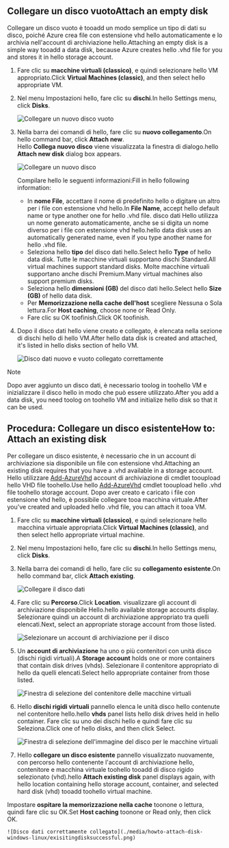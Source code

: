 


## <a name="attach-an-empty-disk"></a><span data-ttu-id="f2a67-101">Collegare un disco vuoto</span><span class="sxs-lookup"><span data-stu-id="f2a67-101">Attach an empty disk</span></span>
<span data-ttu-id="f2a67-102">Collegare un disco vuoto è tooadd un modo semplice un tipo di dati su disco, poiché Azure crea file con estensione vhd hello automaticamente e lo archivia nell'account di archiviazione hello.</span><span class="sxs-lookup"><span data-stu-id="f2a67-102">Attaching an empty disk is a simple way tooadd a data disk, because Azure creates hello .vhd file for you and stores it in hello storage account.</span></span>

1. <span data-ttu-id="f2a67-103">Fare clic su **macchine virtuali (classico)**, e quindi selezionare hello VM appropriato.</span><span class="sxs-lookup"><span data-stu-id="f2a67-103">Click **Virtual Machines (classic)**, and then select hello appropriate VM.</span></span>

2. <span data-ttu-id="f2a67-104">Nel menu Impostazioni hello, fare clic su **dischi**.</span><span class="sxs-lookup"><span data-stu-id="f2a67-104">In hello Settings menu, click **Disks**.</span></span>

   ![Collegare un nuovo disco vuoto](./media/howto-attach-disk-windows-linux/menudisksattachnew.png)

3. <span data-ttu-id="f2a67-106">Nella barra dei comandi di hello, fare clic su **nuovo collegamento**.</span><span class="sxs-lookup"><span data-stu-id="f2a67-106">On hello command bar, click **Attach new**.</span></span>  
    <span data-ttu-id="f2a67-107">Hello **Collega nuovo disco** viene visualizzata la finestra di dialogo.</span><span class="sxs-lookup"><span data-stu-id="f2a67-107">hello **Attach new disk** dialog box appears.</span></span>

    ![Collegare un nuovo disco](./media/howto-attach-disk-windows-linux/newdiskdetail.png)

    <span data-ttu-id="f2a67-109">Compilare hello le seguenti informazioni:</span><span class="sxs-lookup"><span data-stu-id="f2a67-109">Fill in hello following information:</span></span>
    - <span data-ttu-id="f2a67-110">In **nome File**, accettare il nome di predefinito hello o digitare un altro per i file con estensione vhd hello.</span><span class="sxs-lookup"><span data-stu-id="f2a67-110">In **File Name**, accept hello default name or type another one for hello .vhd file.</span></span> <span data-ttu-id="f2a67-111">disco dati Hello utilizza un nome generato automaticamente, anche se si digita un nome diverso per i file con estensione vhd hello.</span><span class="sxs-lookup"><span data-stu-id="f2a67-111">hello data disk uses an automatically generated name, even if you type another name for hello .vhd file.</span></span>
    - <span data-ttu-id="f2a67-112">Seleziona hello **tipo** del disco dati hello.</span><span class="sxs-lookup"><span data-stu-id="f2a67-112">Select hello **Type** of hello data disk.</span></span> <span data-ttu-id="f2a67-113">Tutte le macchine virtuali supportano dischi Standard.</span><span class="sxs-lookup"><span data-stu-id="f2a67-113">All virtual machines support standard disks.</span></span> <span data-ttu-id="f2a67-114">Molte macchine virtuali supportano anche dischi Premium.</span><span class="sxs-lookup"><span data-stu-id="f2a67-114">Many virtual machines also support premium disks.</span></span>
    - <span data-ttu-id="f2a67-115">Seleziona hello **dimensioni (GB)** del disco dati hello.</span><span class="sxs-lookup"><span data-stu-id="f2a67-115">Select hello **Size (GB)** of hello data disk.</span></span>
    - <span data-ttu-id="f2a67-116">Per **Memorizzazione nella cache dell'host** scegliere Nessuna o Sola lettura.</span><span class="sxs-lookup"><span data-stu-id="f2a67-116">For **Host caching**, choose none or Read Only.</span></span>
    - <span data-ttu-id="f2a67-117">Fare clic su OK toofinish.</span><span class="sxs-lookup"><span data-stu-id="f2a67-117">Click OK toofinish.</span></span>

4. <span data-ttu-id="f2a67-118">Dopo il disco dati hello viene creato e collegato, è elencata nella sezione di dischi hello di hello VM.</span><span class="sxs-lookup"><span data-stu-id="f2a67-118">After hello data disk is created and attached, it's listed in hello disks section of hello VM.</span></span>

   ![Disco dati nuovo e vuoto collegato correttamente](./media/howto-attach-disk-windows-linux/newdiskemptysuccessful.png)

> [!NOTE]
> <span data-ttu-id="f2a67-120">Dopo aver aggiunto un disco dati, è necessario toolog in toohello VM e inizializzare il disco hello in modo che può essere utilizzato.</span><span class="sxs-lookup"><span data-stu-id="f2a67-120">After you add a data disk, you need toolog on toohello VM and initialize hello disk so that it can be used.</span></span>

## <a name="how-to-attach-an-existing-disk"></a><span data-ttu-id="f2a67-121">Procedura: Collegare un disco esistente</span><span class="sxs-lookup"><span data-stu-id="f2a67-121">How to: Attach an existing disk</span></span>
<span data-ttu-id="f2a67-122">Per collegare un disco esistente, è necessario che in un account di archiviazione sia disponibile un file con estensione vhd.</span><span class="sxs-lookup"><span data-stu-id="f2a67-122">Attaching an existing disk requires that you have a .vhd available in a storage account.</span></span> <span data-ttu-id="f2a67-123">Hello utilizzare [Add-AzureVhd](https://msdn.microsoft.com/library/azure/dn495173.aspx) account di archiviazione di cmdlet tooupload hello VHD file toohello.</span><span class="sxs-lookup"><span data-stu-id="f2a67-123">Use hello [Add-AzureVhd](https://msdn.microsoft.com/library/azure/dn495173.aspx) cmdlet tooupload hello .vhd file toohello storage account.</span></span> <span data-ttu-id="f2a67-124">Dopo aver creato e caricato i file con estensione vhd hello, è possibile collegare tooa macchina virtuale.</span><span class="sxs-lookup"><span data-stu-id="f2a67-124">After you've created and uploaded hello .vhd file, you can attach it tooa VM.</span></span>

1. <span data-ttu-id="f2a67-125">Fare clic su **macchine virtuali (classico)**, e quindi selezionare hello macchina virtuale appropriata.</span><span class="sxs-lookup"><span data-stu-id="f2a67-125">Click **Virtual Machines (classic)**, and then select hello appropriate virtual machine.</span></span>

2. <span data-ttu-id="f2a67-126">Nel menu Impostazioni hello, fare clic su **dischi**.</span><span class="sxs-lookup"><span data-stu-id="f2a67-126">In hello Settings menu, click **Disks**.</span></span>

3. <span data-ttu-id="f2a67-127">Nella barra dei comandi di hello, fare clic su **collegamento esistente**.</span><span class="sxs-lookup"><span data-stu-id="f2a67-127">On hello command bar, click **Attach existing**.</span></span>

    ![Collegare il disco dati](./media/howto-attach-disk-windows-linux/menudisksattachexisting.png)

4. <span data-ttu-id="f2a67-129">Fare clic su **Percorso**.</span><span class="sxs-lookup"><span data-stu-id="f2a67-129">Click **Location**.</span></span> <span data-ttu-id="f2a67-130">visualizzare gli account di archiviazione disponibile Hello.</span><span class="sxs-lookup"><span data-stu-id="f2a67-130">hello available storage accounts display.</span></span> <span data-ttu-id="f2a67-131">Selezionare quindi un account di archiviazione appropriato tra quelli elencati.</span><span class="sxs-lookup"><span data-stu-id="f2a67-131">Next, select an appropriate storage account from those listed.</span></span>

    ![Selezionare un account di archiviazione per il disco](./media/howto-attach-disk-windows-linux/existdiskstorageaccounts.png)

5. <span data-ttu-id="f2a67-133">Un **account di archiviazione** ha uno o più contenitori con unità disco (dischi rigidi virtuali).</span><span class="sxs-lookup"><span data-stu-id="f2a67-133">A **Storage account** holds one or more containers that contain disk drives (vhds).</span></span> <span data-ttu-id="f2a67-134">Selezionare il contenitore appropriato di hello da quelli elencati.</span><span class="sxs-lookup"><span data-stu-id="f2a67-134">Select hello appropriate container from those listed.</span></span>

    ![Finestra di selezione del contenitore delle macchine virtuali](./media/howto-attach-disk-windows-linux/existdiskcontainers.png)

6. <span data-ttu-id="f2a67-136">Hello **dischi rigidi virtuali** pannello elenca le unità disco hello contenute nel contenitore hello.</span><span class="sxs-lookup"><span data-stu-id="f2a67-136">hello **vhds** panel lists hello disk drives held in hello container.</span></span> <span data-ttu-id="f2a67-137">Fare clic su uno dei dischi hello e quindi fare clic su Seleziona.</span><span class="sxs-lookup"><span data-stu-id="f2a67-137">Click one of hello disks, and then click Select.</span></span>

    ![Finestra di selezione dell'immagine del disco per le macchine virtuali](./media/howto-attach-disk-windows-linux/existdiskvhds.png)

7. <span data-ttu-id="f2a67-139">Hello **collegare un disco esistente** pannello visualizzato nuovamente, con percorso hello contenente l'account di archiviazione hello, contenitore e macchina virtuale toohello tooadd di disco rigido selezionato (vhd).</span><span class="sxs-lookup"><span data-stu-id="f2a67-139">hello **Attach existing disk** panel displays again, with hello location containing hello storage account, container, and selected hard disk (vhd) tooadd toohello virtual machine.</span></span>

  <span data-ttu-id="f2a67-140">Impostare **ospitare la memorizzazione nella cache** toonone o lettura, quindi fare clic su OK.</span><span class="sxs-lookup"><span data-stu-id="f2a67-140">Set **Host caching** toonone or Read only, then click OK.</span></span>

    ![Disco dati correttamente collegato](./media/howto-attach-disk-windows-linux/exisitingdisksuccessful.png)
